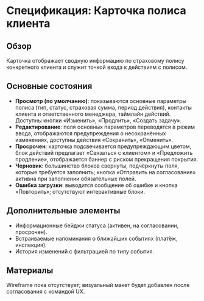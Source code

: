 # Спецификация: Карточка полиса клиента

## Обзор
Карточка отображает сводную информацию по страховому полису конкретного клиента и служит точкой входа к действиям с полисом.

## Основные состояния
- **Просмотр (по умолчанию)**: показываются основные параметры полиса (тип, статус, страховая сумма, период действия), контакты клиента и ответственного менеджера, таймлайн действий. Доступны кнопки «Изменить», «Продлить», «Создать задачу».
- **Редактирование**: поля основных параметров переводятся в режим ввода, отображаются предупреждения о несохранённых изменениях, доступны действия «Сохранить», «Отменить».
- **Просрочен**: карточка подсвечивается предупреждающим цветом, блок действий предлагает «Связаться с клиентом» и «Предложить продление», отображается баннер с риском прекращения покрытия.
- **Черновик**: большинство блоков свернуты, подчёркнуты поля, которые требуется заполнить; кнопка «Отправить на согласование» активна при заполнении обязательных полей.
- **Ошибка загрузки**: выводится сообщение об ошибке и кнопка «Повторить»; отсутствуют интерактивные блоки.

## Дополнительные элементы
- Информационные бейджи статуса (активен, на согласовании, просрочен).
- Встраиваемые напоминания о ближайших событиях (платёж, инспекция).
- История изменений с фильтрацией по типу события.

## Материалы
Wireframe пока отсутствует; визуальный макет будет добавлен после согласования с командой UX.
